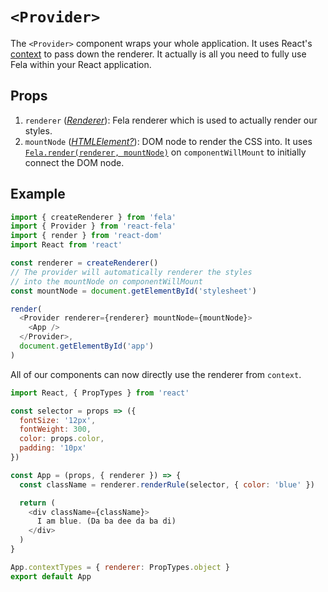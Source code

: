 # `<Provider>`

The `<Provider>` component wraps your whole application. It uses React's [context](https://facebook.github.io/react/docs/context.html) to pass down the renderer. It actually is all you need to fully use Fela within your React application.

## Props
1. `renderer` ([*Renderer*](http://fela.js.org/docs/api/Renderer.html)): Fela renderer which is used to actually render our styles.
2. `mountNode` ([*HTMLElement?*](https://developer.mozilla.org/en-US/docs/Web/API/HTMLElement)): DOM node to render the CSS into. It uses [`Fela.render(renderer, mountNode)`](http://fela.js.org/docs/api/render.html) on `componentWillMount` to initially connect the DOM node.

## Example
```javascript
import { createRenderer } from 'fela'
import { Provider } from 'react-fela'
import { render } from 'react-dom'
import React from 'react'

const renderer = createRenderer()
// The provider will automatically renderer the styles
// into the mountNode on componentWillMount
const mountNode = document.getElementById('stylesheet')

render(
  <Provider renderer={renderer} mountNode={mountNode}>
    <App />
  </Provider>,
  document.getElementById('app')
)
```
All of our components can now directly use the renderer from `context`.

```javascript
import React, { PropTypes } from 'react'

const selector = props => ({
  fontSize: '12px',
  fontWeight: 300,
  color: props.color,
  padding: '10px'
})

const App = (props, { renderer }) => {
  const className = renderer.renderRule(selector, { color: 'blue' })

  return (
    <div className={className}>
      I am blue. (Da ba dee da ba di)
    </div>
  )
}

App.contextTypes = { renderer: PropTypes.object }
export default App
```
